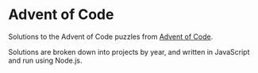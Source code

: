 # Advent of Code

Solutions to the Advent of Code puzzles from [Advent of Code](http://adventofcode.com).

Solutions are broken down into projects by year, and written in JavaScript and run using Node.js.